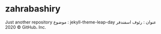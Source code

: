 # zahrabashiry
Just another repository
موضوع : jekyll-theme-leap-day
عنوان : رئوف اسفندفر
© 2020 GitHub، Inc.
